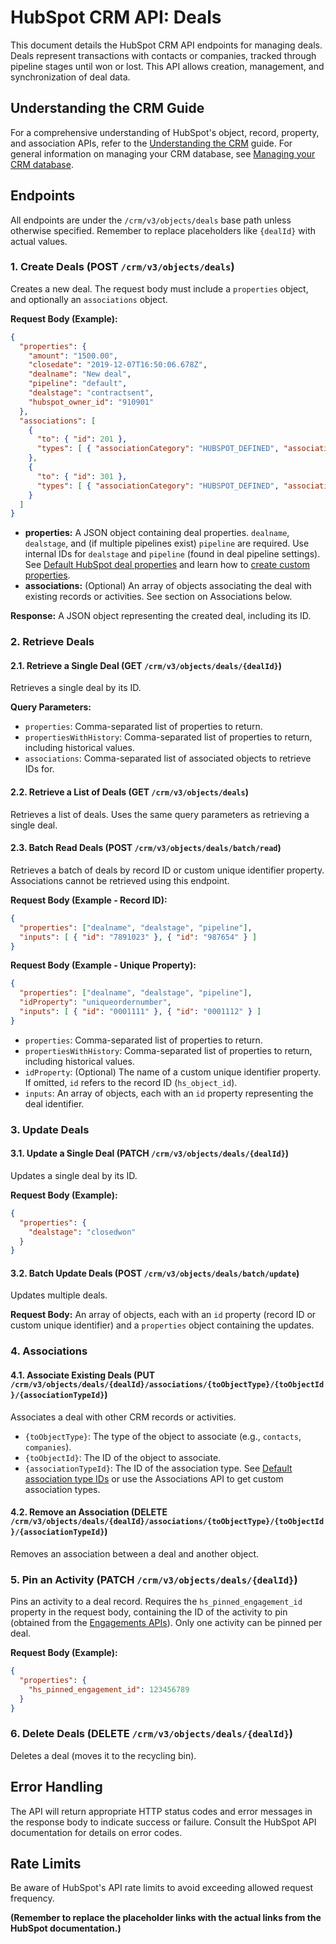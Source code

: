 # HubSpot CRM API: Deals

This document details the HubSpot CRM API endpoints for managing deals.  Deals represent transactions with contacts or companies, tracked through pipeline stages until won or lost.  This API allows creation, management, and synchronization of deal data.

## Understanding the CRM Guide

For a comprehensive understanding of HubSpot's object, record, property, and association APIs, refer to the [Understanding the CRM](link_to_understanding_crm_guide) guide.  For general information on managing your CRM database, see [Managing your CRM database](link_to_managing_crm_database).


## Endpoints

All endpoints are under the `/crm/v3/objects/deals` base path unless otherwise specified.  Remember to replace placeholders like `{dealId}` with actual values.


### 1. Create Deals (POST `/crm/v3/objects/deals`)

Creates a new deal.  The request body must include a `properties` object, and optionally an `associations` object.

**Request Body (Example):**

```json
{
  "properties": {
    "amount": "1500.00",
    "closedate": "2019-12-07T16:50:06.678Z",
    "dealname": "New deal",
    "pipeline": "default",
    "dealstage": "contractsent",
    "hubspot_owner_id": "910901"
  },
  "associations": [
    {
      "to": { "id": 201 },
      "types": [ { "associationCategory": "HUBSPOT_DEFINED", "associationTypeId": 5 } ]
    },
    {
      "to": { "id": 301 },
      "types": [ { "associationCategory": "HUBSPOT_DEFINED", "associationTypeId": 3 } ]
    }
  ]
}
```

* **properties:**  A JSON object containing deal properties.  `dealname`, `dealstage`, and (if multiple pipelines exist) `pipeline` are required. Use internal IDs for `dealstage` and `pipeline` (found in deal pipeline settings).  See [Default HubSpot deal properties](link_to_default_properties) and learn how to [create custom properties](link_to_custom_properties).
* **associations:** (Optional) An array of objects associating the deal with existing records or activities.  See section on Associations below.

**Response:**  A JSON object representing the created deal, including its ID.


### 2. Retrieve Deals

#### 2.1. Retrieve a Single Deal (GET `/crm/v3/objects/deals/{dealId}`)

Retrieves a single deal by its ID.

**Query Parameters:**

* `properties`: Comma-separated list of properties to return.
* `propertiesWithHistory`: Comma-separated list of properties to return, including historical values.
* `associations`: Comma-separated list of associated objects to retrieve IDs for.

#### 2.2. Retrieve a List of Deals (GET `/crm/v3/objects/deals`)

Retrieves a list of deals.  Uses the same query parameters as retrieving a single deal.

#### 2.3. Batch Read Deals (POST `/crm/v3/objects/deals/batch/read`)

Retrieves a batch of deals by record ID or custom unique identifier property.  Associations cannot be retrieved using this endpoint.

**Request Body (Example - Record ID):**

```json
{
  "properties": ["dealname", "dealstage", "pipeline"],
  "inputs": [ { "id": "7891023" }, { "id": "987654" } ]
}
```

**Request Body (Example - Unique Property):**

```json
{
  "properties": ["dealname", "dealstage", "pipeline"],
  "idProperty": "uniqueordernumber",
  "inputs": [ { "id": "0001111" }, { "id": "0001112" } ]
}
```

* `properties`: Comma-separated list of properties to return.
* `propertiesWithHistory`: Comma-separated list of properties to return, including historical values.
* `idProperty`: (Optional) The name of a custom unique identifier property.  If omitted, `id` refers to the record ID (`hs_object_id`).
* `inputs`: An array of objects, each with an `id` property representing the deal identifier.


### 3. Update Deals

#### 3.1. Update a Single Deal (PATCH `/crm/v3/objects/deals/{dealId}`)

Updates a single deal by its ID.

**Request Body (Example):**

```json
{
  "properties": {
    "dealstage": "closedwon"
  }
}
```

#### 3.2. Batch Update Deals (POST `/crm/v3/objects/deals/batch/update`)

Updates multiple deals.

**Request Body:**  An array of objects, each with an `id` property (record ID or custom unique identifier) and a `properties` object containing the updates.


### 4. Associations

#### 4.1. Associate Existing Deals (PUT `/crm/v3/objects/deals/{dealId}/associations/{toObjectType}/{toObjectId}/{associationTypeId}`)

Associates a deal with other CRM records or activities.

* `{toObjectType}`: The type of the object to associate (e.g., `contacts`, `companies`).
* `{toObjectId}`: The ID of the object to associate.
* `{associationTypeId}`: The ID of the association type.  See [Default association type IDs](link_to_default_association_types) or use the Associations API to get custom association types.

#### 4.2. Remove an Association (DELETE `/crm/v3/objects/deals/{dealId}/associations/{toObjectType}/{toObjectId}/{associationTypeId}`)

Removes an association between a deal and another object.


### 5. Pin an Activity (PATCH `/crm/v3/objects/deals/{dealId}`)

Pins an activity to a deal record.  Requires the `hs_pinned_engagement_id` property in the request body, containing the ID of the activity to pin (obtained from the [Engagements APIs](link_to_engagements_api)).  Only one activity can be pinned per deal.

**Request Body (Example):**

```json
{
  "properties": {
    "hs_pinned_engagement_id": 123456789
  }
}
```

### 6. Delete Deals (DELETE `/crm/v3/objects/deals/{dealId}`)

Deletes a deal (moves it to the recycling bin).


##  Error Handling

The API will return appropriate HTTP status codes and error messages in the response body to indicate success or failure.  Consult the HubSpot API documentation for details on error codes.


## Rate Limits

Be aware of HubSpot's API rate limits to avoid exceeding allowed request frequency.


**(Remember to replace the placeholder links with the actual links from the HubSpot documentation.)**
